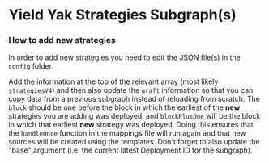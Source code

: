 # Yield Yak Strategies Subgraph(s)

### How to add new strategies

In order to add new strategies you need to edit the JSON file(s) in the `config` folder.

Add the information at the top of the relevant array (most likely `strategiesV4`) and then also update the `graft` information so that you can copy data from a previous subgraph instead of reloading from scratch. The `block` should be one before the block in which the earliest of the __new__ strategies you are adding was deployed, and `blockPlusOne` will be the block in which that earliest __new__ strategy was deployed. Doing this ensures that the `handleOnce` function in the mappings file will run again and that new sources will be created using the templates. Don't forget to also update the "base" argument (i.e. the current latest Deployment ID for the subgraph).
